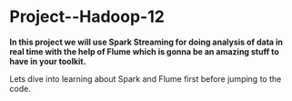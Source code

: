 # Project--Hadoop-12


<table>
 
  **In this project we will use Spark Streaming for doing analysis of data in real time with the help of Flume which is gonna be an amazing stuff to have in your toolkit.**

 Lets dive into learning about Spark and Flume first before jumping to the code.
</table>
